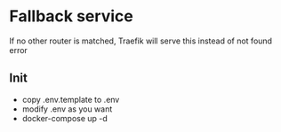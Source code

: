 # Fallback service

If no other router is matched, Traefik will serve this instead of not found error

## Init
- copy .env.template to .env
- modify .env as you want
- docker-compose up -d
